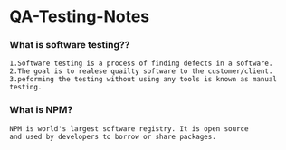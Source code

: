 # QA-Testing-Notes

###  What is software testing??
```
1.Software testing is a process of finding defects in a software.
2.The goal is to realese quailty software to the customer/client.
3.peforming the testing without using any tools is known as manual testing.
```

###  What is NPM?
```
NPM is world's largest software registry. It is open source
and used by developers to borrow or share packages.
```


